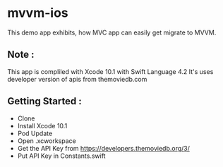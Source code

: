 # mvvm-ios
This demo app exhibits, how MVC app can easily get migrate to MVVM.


## Note :
This app is compliled with Xcode 10.1 with Swift Language 4.2
It's uses developer version of apis from themoviedb.com

## Getting Started :
* Clone
* Install Xcode 10.1
* Pod Update
* Open .xcworkspace
* Get the API Key from https://developers.themoviedb.org/3/
* Put API Key in Constants.swift
